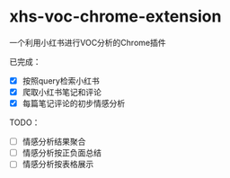 # xhs-voc-chrome-extension
一个利用小红书进行VOC分析的Chrome插件

已完成：
- [x] 按照query检索小红书
- [x] 爬取小红书笔记和评论
- [x] 每篇笔记评论的初步情感分析

TODO：
- [ ] 情感分析结果聚合
- [ ] 情感分析按正负面总结
- [ ] 情感分析按表格展示